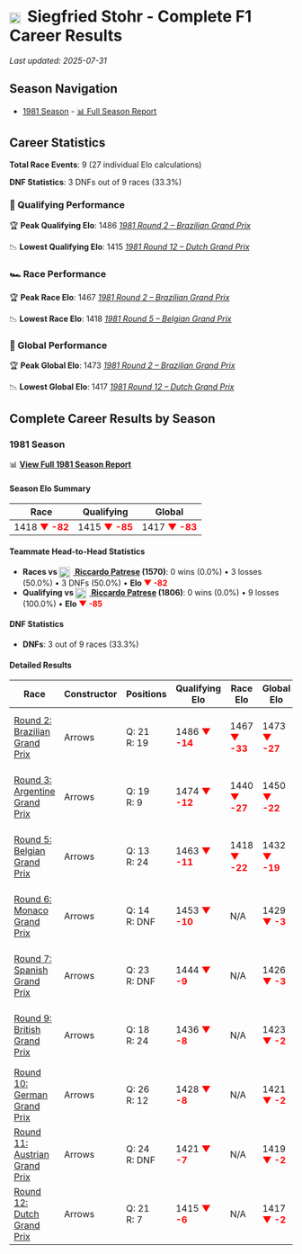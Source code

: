 # <img src="https://upload.wikimedia.org/wikipedia/commons/0/03/Flag_of_Italy.svg" alt="Italy" width="20" height="auto" style="vertical-align: middle; margin-right: 5px;" onerror="this.outerHTML='🇮🇹'; this.style.marginRight='5px';"/> Siegfried Stohr - Complete F1 Career Results

*Last updated: 2025-07-31*

## Season Navigation

- [1981 Season](#1981-season) - [📊 Full Season Report](../seasons/1981-season-report)

## Career Statistics

**Total Race Events**: 9 (27 individual Elo calculations)

**DNF Statistics**: 3 DNFs out of 9 races (33.3%)

### 🏁 Qualifying Performance

🏆 **Peak Qualifying Elo**: 1486
   *[1981 Round 2 – Brazilian Grand Prix](../seasons/1981-season-report#round-2-brazilian-grand-prix)*

📉 **Lowest Qualifying Elo**: 1415
   *[1981 Round 12 – Dutch Grand Prix](../seasons/1981-season-report#round-12-dutch-grand-prix)*

### 🏎️ Race Performance

🏆 **Peak Race Elo**: 1467
   *[1981 Round 2 – Brazilian Grand Prix](../seasons/1981-season-report#round-2-brazilian-grand-prix)*

📉 **Lowest Race Elo**: 1418
   *[1981 Round 5 – Belgian Grand Prix](../seasons/1981-season-report#round-5-belgian-grand-prix)*

### 🌟 Global Performance

🏆 **Peak Global Elo**: 1473
   *[1981 Round 2 – Brazilian Grand Prix](../seasons/1981-season-report#round-2-brazilian-grand-prix)*

📉 **Lowest Global Elo**: 1417
   *[1981 Round 12 – Dutch Grand Prix](../seasons/1981-season-report#round-12-dutch-grand-prix)*


## Complete Career Results by Season

### 1981 Season

📊 **[View Full 1981 Season Report](../seasons/1981-season-report)**

#### Season Elo Summary

| Race | Qualifying | Global |
|------|------------|--------|
| 1418 **<span style="color: red;">▼ -82</span>** | 1415 **<span style="color: red;">▼ -85</span>** | 1417 **<span style="color: red;">▼ -83</span>** |

#### Teammate Head-to-Head Statistics

- **Races vs [<img src="https://upload.wikimedia.org/wikipedia/commons/0/03/Flag_of_Italy.svg" alt="Italy" width="20" height="auto" style="vertical-align: middle; margin-right: 5px;" onerror="this.outerHTML='🇮🇹'; this.style.marginRight='5px';"/> Riccardo Patrese](riccardo-patrese) (1570)**: 0 wins (0.0%) • 3 losses (50.0%) • 3 DNFs (50.0%) • **Elo **<span style="color: red;">▼ -82</span>****
- **Qualifying vs [<img src="https://upload.wikimedia.org/wikipedia/commons/0/03/Flag_of_Italy.svg" alt="Italy" width="20" height="auto" style="vertical-align: middle; margin-right: 5px;" onerror="this.outerHTML='🇮🇹'; this.style.marginRight='5px';"/> Riccardo Patrese](riccardo-patrese) (1806)**: 0 wins (0.0%) • 9 losses (100.0%) • **Elo <span style="color: red;">▼ -85</span>**

#### DNF Statistics

- **DNFs**: 3 out of 9 races (33.3%)

#### Detailed Results

| Race | Constructor | Positions | Qualifying Elo | Race Elo | Global Elo | Teammate |
|------|-------------|-----------|----------------|----------|------------|----------|
| [Round 2: Brazilian Grand Prix](../seasons/1981-season-report#round-2-brazilian-grand-prix) | Arrows | Q: 21<br/>R: 19 | 1486 **<span style="color: red;">▼ -14</span>** | 1467 **<span style="color: red;">▼ -33</span>** | 1473 **<span style="color: red;">▼ -27</span>** | [<img src="https://upload.wikimedia.org/wikipedia/commons/0/03/Flag_of_Italy.svg" alt="Italy" width="20" height="auto" style="vertical-align: middle; margin-right: 5px;" onerror="this.outerHTML='🇮🇹'; this.style.marginRight='5px';"/> Riccardo Patrese](riccardo-patrese)<br/>Q: 4<br/>R: 3 |
| [Round 3: Argentine Grand Prix](../seasons/1981-season-report#round-3-argentine-grand-prix) | Arrows | Q: 19<br/>R: 9 | 1474 **<span style="color: red;">▼ -12</span>** | 1440 **<span style="color: red;">▼ -27</span>** | 1450 **<span style="color: red;">▼ -22</span>** | [<img src="https://upload.wikimedia.org/wikipedia/commons/0/03/Flag_of_Italy.svg" alt="Italy" width="20" height="auto" style="vertical-align: middle; margin-right: 5px;" onerror="this.outerHTML='🇮🇹'; this.style.marginRight='5px';"/> Riccardo Patrese](riccardo-patrese)<br/>Q: 9<br/>R: 7 |
| [Round 5: Belgian Grand Prix](../seasons/1981-season-report#round-5-belgian-grand-prix) | Arrows | Q: 13<br/>R: 24 | 1463 **<span style="color: red;">▼ -11</span>** | 1418 **<span style="color: red;">▼ -22</span>** | 1432 **<span style="color: red;">▼ -19</span>** | [<img src="https://upload.wikimedia.org/wikipedia/commons/0/03/Flag_of_Italy.svg" alt="Italy" width="20" height="auto" style="vertical-align: middle; margin-right: 5px;" onerror="this.outerHTML='🇮🇹'; this.style.marginRight='5px';"/> Riccardo Patrese](riccardo-patrese)<br/>Q: 4<br/>R: 23 |
| [Round 6: Monaco Grand Prix](../seasons/1981-season-report#round-6-monaco-grand-prix) | Arrows | Q: 14<br/>R: DNF | 1453 **<span style="color: red;">▼ -10</span>** | N/A | 1429 **<span style="color: red;">▼ -3</span>** | [<img src="https://upload.wikimedia.org/wikipedia/commons/0/03/Flag_of_Italy.svg" alt="Italy" width="20" height="auto" style="vertical-align: middle; margin-right: 5px;" onerror="this.outerHTML='🇮🇹'; this.style.marginRight='5px';"/> Riccardo Patrese](riccardo-patrese)<br/>Q: 5<br/>R: DNF |
| [Round 7: Spanish Grand Prix](../seasons/1981-season-report#round-7-spanish-grand-prix) | Arrows | Q: 23<br/>R: DNF | 1444 **<span style="color: red;">▼ -9</span>** | N/A | 1426 **<span style="color: red;">▼ -3</span>** | [<img src="https://upload.wikimedia.org/wikipedia/commons/0/03/Flag_of_Italy.svg" alt="Italy" width="20" height="auto" style="vertical-align: middle; margin-right: 5px;" onerror="this.outerHTML='🇮🇹'; this.style.marginRight='5px';"/> Riccardo Patrese](riccardo-patrese)<br/>Q: 12<br/>R: DNF |
| [Round 9: British Grand Prix](../seasons/1981-season-report#round-9-british-grand-prix) | Arrows | Q: 18<br/>R: 24 | 1436 **<span style="color: red;">▼ -8</span>** | N/A | 1423 **<span style="color: red;">▼ -2</span>** | [<img src="https://upload.wikimedia.org/wikipedia/commons/0/03/Flag_of_Italy.svg" alt="Italy" width="20" height="auto" style="vertical-align: middle; margin-right: 5px;" onerror="this.outerHTML='🇮🇹'; this.style.marginRight='5px';"/> Riccardo Patrese](riccardo-patrese)<br/>Q: 10<br/>R: DNF |
| [Round 10: German Grand Prix](../seasons/1981-season-report#round-10-german-grand-prix) | Arrows | Q: 26<br/>R: 12 | 1428 **<span style="color: red;">▼ -8</span>** | N/A | 1421 **<span style="color: red;">▼ -2</span>** | [<img src="https://upload.wikimedia.org/wikipedia/commons/0/03/Flag_of_Italy.svg" alt="Italy" width="20" height="auto" style="vertical-align: middle; margin-right: 5px;" onerror="this.outerHTML='🇮🇹'; this.style.marginRight='5px';"/> Riccardo Patrese](riccardo-patrese)<br/>Q: 13<br/>R: DNF |
| [Round 11: Austrian Grand Prix](../seasons/1981-season-report#round-11-austrian-grand-prix) | Arrows | Q: 24<br/>R: DNF | 1421 **<span style="color: red;">▼ -7</span>** | N/A | 1419 **<span style="color: red;">▼ -2</span>** | [<img src="https://upload.wikimedia.org/wikipedia/commons/0/03/Flag_of_Italy.svg" alt="Italy" width="20" height="auto" style="vertical-align: middle; margin-right: 5px;" onerror="this.outerHTML='🇮🇹'; this.style.marginRight='5px';"/> Riccardo Patrese](riccardo-patrese)<br/>Q: 10<br/>R: DNF |
| [Round 12: Dutch Grand Prix](../seasons/1981-season-report#round-12-dutch-grand-prix) | Arrows | Q: 21<br/>R: 7 | 1415 **<span style="color: red;">▼ -6</span>** | N/A | 1417 **<span style="color: red;">▼ -2</span>** | [<img src="https://upload.wikimedia.org/wikipedia/commons/0/03/Flag_of_Italy.svg" alt="Italy" width="20" height="auto" style="vertical-align: middle; margin-right: 5px;" onerror="this.outerHTML='🇮🇹'; this.style.marginRight='5px';"/> Riccardo Patrese](riccardo-patrese)<br/>Q: 10<br/>R: DNF |

